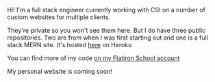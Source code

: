 Hi! I'm a full stack engineer currently working with CSI on a number of custom websites for multiple clients. 

They're private so you won't see them here. But I do have three public repositories. Two are from when I was first starting out and one is a full stack MERN site. It's hosted [here](http://my-api-heroku-1.herokuapp.com) on Heroku

You can find more of my code [on my Flatiron School account](https://github.com/MikeBarberry-Flatiron)

My personal website is coming soon!
